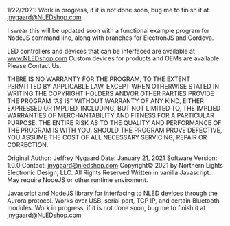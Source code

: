 1/22/2021: Work in progress, if it is not done soon, bug me to finish it at jnygaard@NLEDshop.com

I swear this will be updated soon with a functional example program for NodeJS command line, along with branches for ElectronJS and Cordova.

LED controllers and devices that can be interfaced are available at www.NLEDshop.com
Custom devices for products and OEMs are available. Please Contact Us.

THERE IS NO WARRANTY FOR THE PROGRAM, TO THE EXTENT PERMITTED BY APPLICABLE LAW. 
EXCEPT WHEN OTHERWISE STATED IN WRITING THE COPYRIGHT HOLDERS AND/OR OTHER PARTIES 
PROVIDE THE PROGRAM “AS IS” WITHOUT WARRANTY OF ANY KIND, EITHER EXPRESSED OR IMPLIED,
INCLUDING, BUT NOT LIMITED TO, THE IMPLIED WARRANTIES OF MERCHANTABILITY AND FITNESS 
FOR A PARTICULAR PURPOSE. THE ENTIRE RISK AS TO THE QUALITY AND PERFORMANCE OF THE 
PROGRAM IS WITH YOU. SHOULD THE PROGRAM PROVE DEFECTIVE, YOU ASSUME THE COST OF ALL 
NECESSARY SERVICING, REPAIR OR CORRECTION.

Original Author: Jeffrey Nygaard
Date: January 21, 2021
Software Version: 1.0.0
Contact: jnygaard@nledshop.com
Copyright© 2021 by Northern Lights Electronic Design, LLC. All Rights Reserved
Written in vanilla Javascript. May require NodeJS or other runtime enviroment.


Javascript and NodeJS library for interfacing to NLED devices through the Aurora protocol. Works over USB, serial port, TCP IP, and certain Bluetooth modules. Work in progress, if it is not done soon, bug me to finish it at jnygaard@NLEDshop.com

